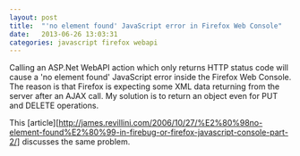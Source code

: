 ```yaml
---
layout: post
title:  "'no element found' JavaScript error in Firefox Web Console"
date:   2013-06-26 13:03:31
categories: javascript firefox webapi
---
```


Calling an ASP.Net WebAPI action which only returns HTTP status code will cause
a 'no element found' JavaScript error inside the Firefox Web Console. The reason 
is that Firefox is expecting some XML data returning from the server after an 
AJAX call. My solution is to return an object even for PUT and DELETE operations.

This [article][http://james.revillini.com/2006/10/27/%E2%80%98no-element-found%E2%80%99-in-firebug-or-firefox-javascript-console-part-2/] discusses the same problem.  


